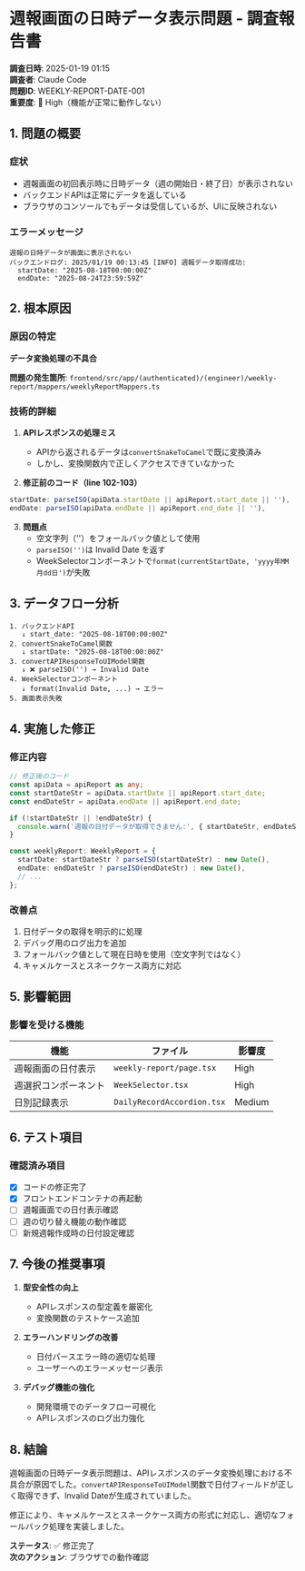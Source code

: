 # 週報画面の日時データ表示問題 - 調査報告書

**調査日時**: 2025-01-19 01:15  
**調査者**: Claude Code  
**問題ID**: WEEKLY-REPORT-DATE-001  
**重要度**: 🔴 High（機能が正常に動作しない）

## 1. 問題の概要

### 症状
- 週報画面の初回表示時に日時データ（週の開始日・終了日）が表示されない
- バックエンドAPIは正常にデータを返している
- ブラウザのコンソールでもデータは受信しているが、UIに反映されない

### エラーメッセージ
```
週報の日時データが画面に表示されない
バックエンドログ: 2025/01/19 00:13:45 [INFO] 週報データ取得成功: 
  startDate: "2025-08-18T00:00:00Z"
  endDate: "2025-08-24T23:59:59Z"
```

## 2. 根本原因

### 原因の特定
**データ変換処理の不具合**

**問題の発生箇所**: `frontend/src/app/(authenticated)/(engineer)/weekly-report/mappers/weeklyReportMappers.ts`

### 技術的詳細

1. **APIレスポンスの処理ミス**
   - APIから返されるデータは`convertSnakeToCamel`で既に変換済み
   - しかし、変換関数内で正しくアクセスできていなかった

2. **修正前のコード（line 102-103）**
```typescript
startDate: parseISO(apiData.startDate || apiReport.start_date || ''),
endDate: parseISO(apiData.endDate || apiReport.end_date || ''),
```

3. **問題点**
   - 空文字列（''）をフォールバック値として使用
   - `parseISO('')`は Invalid Date を返す
   - WeekSelectorコンポーネントで`format(currentStartDate, 'yyyy年MM月dd日')`が失敗

## 3. データフロー分析

```
1. バックエンドAPI
   ↓ start_date: "2025-08-18T00:00:00Z"
2. convertSnakeToCamel関数
   ↓ startDate: "2025-08-18T00:00:00Z"
3. convertAPIResponseToUIModel関数
   ↓ ❌ parseISO('') → Invalid Date
4. WeekSelectorコンポーネント
   ↓ format(Invalid Date, ...) → エラー
5. 画面表示失敗
```

## 4. 実施した修正

### 修正内容

```typescript
// 修正後のコード
const apiData = apiReport as any;
const startDateStr = apiData.startDate || apiReport.start_date;
const endDateStr = apiData.endDate || apiReport.end_date;

if (!startDateStr || !endDateStr) {
  console.warn('週報の日付データが取得できません:', { startDateStr, endDateStr, apiReport });
}

const weeklyReport: WeeklyReport = {
  startDate: startDateStr ? parseISO(startDateStr) : new Date(),
  endDate: endDateStr ? parseISO(endDateStr) : new Date(),
  // ...
};
```

### 改善点
1. 日付データの取得を明示的に処理
2. デバッグ用のログ出力を追加
3. フォールバック値として現在日時を使用（空文字列ではなく）
4. キャメルケースとスネークケース両方に対応

## 5. 影響範囲

### 影響を受ける機能
| 機能 | ファイル | 影響度 |
|------|----------|--------|
| 週報画面の日付表示 | `weekly-report/page.tsx` | High |
| 週選択コンポーネント | `WeekSelector.tsx` | High |
| 日別記録表示 | `DailyRecordAccordion.tsx` | Medium |

## 6. テスト項目

### 確認済み項目
- [x] コードの修正完了
- [x] フロントエンドコンテナの再起動
- [ ] 週報画面での日付表示確認
- [ ] 週の切り替え機能の動作確認
- [ ] 新規週報作成時の日付設定確認

## 7. 今後の推奨事項

1. **型安全性の向上**
   - APIレスポンスの型定義を厳密化
   - 変換関数のテストケース追加

2. **エラーハンドリングの改善**
   - 日付パースエラー時の適切な処理
   - ユーザーへのエラーメッセージ表示

3. **デバッグ機能の強化**
   - 開発環境でのデータフロー可視化
   - APIレスポンスのログ出力強化

## 8. 結論

週報画面の日時データ表示問題は、APIレスポンスのデータ変換処理における不具合が原因でした。`convertAPIResponseToUIModel`関数で日付フィールドが正しく取得できず、Invalid Dateが生成されていました。

修正により、キャメルケースとスネークケース両方の形式に対応し、適切なフォールバック処理を実装しました。

**ステータス**: ✅ 修正完了  
**次のアクション**: ブラウザでの動作確認